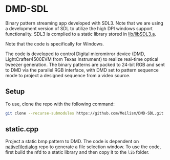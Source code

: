 # DMD-SDL
Binary pattern streaming app developed with SDL3. Note that we are using a development version of SDL to utilize the high DPI windows support functionality. SDL3 is complied to a static library stored in [lib/libSDL3.a](lib/libSDL3.a).

Note that the code is specifically for Windows.

The code is developed to control Digital micromirror device (DMD, LightCrafter4500EVM from Texas Instrument) to realize real-time optical tweezer generation.
The binary patterns are packed to 24-bit RGB and sent to DMD via the parallel RGB interface, with DMD set to pattern sequence mode to project a designed sequence from a video source.

## Setup
To use, clone the repo with the following command:
```bash
git clone --recurse-submodules https://github.com/Meilism/DMD-SDL.git
```

## static.cpp
Project a static bmp pattern to DMD. 
The code is dependent on [nativefiledialog](https://github.com/mlabbe/nativefiledialog.git) repo to generate a file selection window.
To use the code, first build the nfd to a static library and then copy it to the `lib` folder.